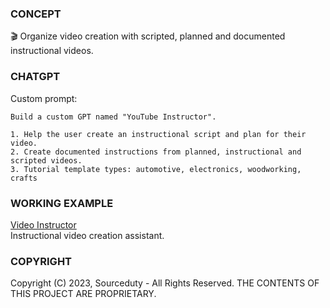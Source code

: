 ### CONCEPT

🎬 Organize video creation with scripted, planned and documented instructional videos.

### CHATGPT

Custom prompt:

```
Build a custom GPT named "YouTube Instructor".

1. Help the user create an instructional script and plan for their video.
2. Create documented instructions from planned, instructional and scripted videos.
3. Tutorial template types: automotive, electronics, woodworking, crafts
```

### WORKING EXAMPLE

[Video Instructor](https://chat.openai.com/g/g-8uZmUQjZN-video-instructor)
<br>
Instructional video creation assistant.

### COPYRIGHT

Copyright (C) 2023, Sourceduty - All Rights Reserved.
THE CONTENTS OF THIS PROJECT ARE PROPRIETARY.
